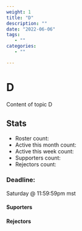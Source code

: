 ```yaml
---
weight: 1
title: "D"
description: ""
date: "2022-06-06"
tags:
   - ""
categories:
   - ""

---
```

# D
Content of topic D

## Stats
* Roster count:            
* Active this month count: 
* Active this week count:  
* Supporters count:        
* Rejectors count:         

### Deadline:
Saturday @ 11:59:59pm mst

#### Suporters


#### Rejectors

